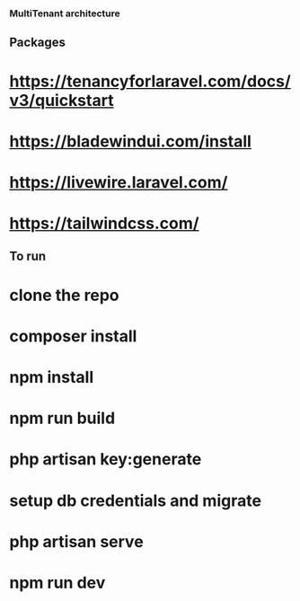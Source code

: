 ### MultiTenant architecture
## Packages
# https://tenancyforlaravel.com/docs/v3/quickstart
# https://bladewindui.com/install
# https://livewire.laravel.com/
# https://tailwindcss.com/

## To run
# clone the repo
# composer install
# npm install 
# npm run build
# php artisan key:generate
# setup db credentials and migrate
# php artisan serve
# npm run dev

